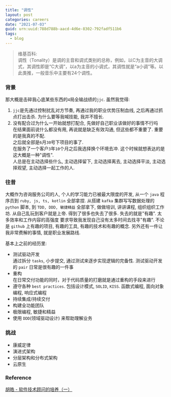 ```yaml
---
title: "调性"
layout: post
categories: careers
date: "2021-07-03"
guid: urn:uuid:788d788b-aacd-4d6e-8302-792fadf511b6
tags:
  - blog
---
```


> 维基百科:  
> 调性（Tonality）是调的主音和调式类别的总称，例如，以C为主音的大调式，其调性即是“C大调”，以a为主音的小调式，其调性就是“a小调”等。以此类推，一般音乐中主要有24个调性。

### 背景
那大概是击碎我心底某些东西的`4`局全输战绩的`jjc`. 虽然我觉得:    
1. `jjc`是先通过控制扰乱对方节奏, 再通过我的职业优势压制血线, 之后再通过抓点打出击杀. 为什么要等我喊技能, 我并不擅长.  
2. 没有配合过为什么一开始就想打配合, 先做好自己职业该做好的事情不行吗   
在结果面前说什么都没有用, 再说就是缺乏有效沟通, 但这些都不重要了. 重要的是我真的不配.  
之后就全部是`6`月`30`号下项目的事了.  
在服务了一个客户`3`年`10`个月之后我选择换个环境去冲. 这个时候就想表达的是这大概是一种"调性".  
人总是在主动选择些什么, 主动选择留下, 主动选择离去, 主动选择平淡, 主动选择观望, 主动选择一起工作的人.  

### 往昔
大概作为咨询服务公司的人, 个人的学习能力已被最大限度的开发, 从一个 `java` 程序员到 `ruby, js, ts, kotlin` 全部拿捏. 从搭建 `kafka` 集群写写数据处理的 `python` 
脚本, 到 `TDD, DDD, 敏捷精益` 全部拿下, 做做培训, 讲讲课程, 组织组织工作坊. 从自己乱玩到客户就是上帝. 得到了很多也失去了很多. 失去的就是"有趣". 太多效率和工作内容的高强度
要求导致我发现自己没有太多时间去找寻"有趣". 不论是 `github` 上有趣的项目, 有趣的工具, 有趣的技术和有趣的概念. 另外还有一件让我非常费解的事情, 就是职业发展路线.    

基本上之前的经历里:  
* 测试驱动开发  
  通过拆分 `tasks`, 小步提交, 通过测试来逐步实现逻辑的完备性. 测试驱动开发的 `pair` 日常是很有趣的一件事  
* 重构  
  在日常交付功能的同时，对于代码质量的打磨就是通过重构的手段来进行  
* 遵守各种 `best practices`. 包括设计模式, `SOLID`, `KISS`. 函数式编程, 面向对象编程, 响应式编程  
* 持续集成/持续交付
* 构建全功能团队
* 极限编程, 敏捷和精益
* 使用 `DDD`(领域驱动设计) 来帮助理解业务  

### 挑战
* 康威定律
* 演进式架构
* 分层架构和分布式架构
* 云原生

### Reference
[胡皓 - 软件技术顾问的培养（一）](https://huhao.dev/posts/56bcf73b/)
 

 

 



